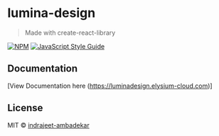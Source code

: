 # lumina-design

> Made with create-react-library

[![NPM](https://img.shields.io/npm/v/lumina-design.svg)](https://www.npmjs.com/package/lumina-design) [![JavaScript Style Guide](https://img.shields.io/badge/code_style-standard-brightgreen.svg)](https://standardjs.com)

## Documentation

[View Documentation here (https://luminadesign.elysium-cloud.com)]

## License

MIT © [indrajeet-ambadekar](https://github.com/indrajeet-ambadekar)
